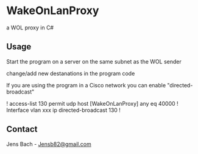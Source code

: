 # WakeOnLanProxy
a WOL proxy in C#

<!-- USAGE EXAMPLES -->
## Usage

Start the program on a server on the same subnet as the WOL sender

change/add new destanations in the program code

If you are using the program in a Cisco network you can enable "directed-broadcast"


!
access-list 130 permit udp host [WakeOnLanProxy] any eq 40000
!
Interface vlan xxx
 ip directed-broadcast 130
!




<!-- CONTACT -->
## Contact

Jens Bach - Jensb82@gmail.com





